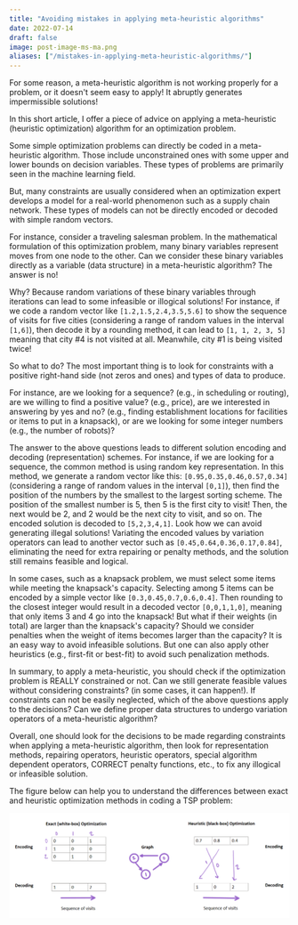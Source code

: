 ```yaml
---
title: "Avoiding mistakes in applying meta-heuristic algorithms"
date: 2022-07-14
draft: false
image: post-image-ms-ma.png
aliases: ["/mistakes-in-applying-meta-heuristic-algorithms/"]
---
```

For some reason, a meta-heuristic algorithm is not working properly for a problem, or it doesn't seem easy to apply! It abruptly generates impermissible solutions!

In this short article, I offer a piece of advice on applying a meta-heuristic (heuristic optimization) algorithm for an optimization problem.

Some simple optimization problems can directly be coded in a meta-heuristic algorithm. Those include unconstrained ones with some upper and lower bounds on decision variables. These types of problems are primarily seen in the machine learning field.

But, many constraints are usually considered when an optimization expert develops a model for a real-world phenomenon such as a supply chain network. These types of models can not be directly encoded or decoded with simple random vectors.

For instance, consider a traveling salesman problem. In the mathematical formulation of this optimization problem, many binary variables represent moves from one node to the other. Can we consider these binary variables directly as a variable (data structure) in a meta-heuristic algorithm? The answer is no!

Why? Because random variations of these binary variables through iterations can lead to some infeasible or illogical solutions! For instance, if we code a random vector like `[1.2,1.5,2.4,3.5,5.6]` to show the sequence of visits for five cities (considering a range of random values in the interval `[1,6]`), then decode it by a rounding method, it can lead to `[1, 1, 2, 3, 5]` meaning that city #4 is not visited at all. Meanwhile, city #1 is being visited twice!

So what to do? The most important thing is to look for constraints with a positive right-hand side (not zeros and ones) and types of data to produce.

For instance, are we looking for a sequence? (e.g., in scheduling or routing), are we willing to find a positive value? (e.g., price), are we interested in answering by yes and no? (e.g., finding establishment locations for facilities or items to put in a knapsack), or are we looking for some integer numbers (e.g., the number of robots)?

The answer to the above questions leads to different solution encoding and decoding (representation) schemes. For instance, if we are looking for a sequence, the common method is using random key representation. In this method, we generate a random vector like this: `[0.95,0.35,0.46,0.57,0.34]` (considering a range of random values in the interval `[0,1]`), then find the position of the numbers by the smallest to the largest sorting scheme. The position of the smallest number is 5, then 5 is the first city to visit! Then, the next would be 2, and 2 would be the next city to visit, and so on. The encoded solution is decoded to `[5,2,3,4,1]`. Look how we can avoid generating illegal solutions! Variating the encoded values by variation operators can lead to another vector such as `[0.45,0.64,0.36,0.17,0.84]`, eliminating the need for extra repairing or penalty methods, and the solution still remains feasible and logical.

In some cases, such as a knapsack problem, we must select some items while meeting the knapsack's capacity. Selecting among 5 items can be encoded by a simple vector like `[0.3,0.45,0.7,0.6,0.4]`. Then rounding to the closest integer would result in a decoded vector `[0,0,1,1,0]`, meaning that only items 3 and 4 go into the knapsack! But what if their weights (in total) are larger than the knapsack's capacity? Should we consider penalties when the weight of items becomes larger than the capacity? It is an easy way to avoid infeasible solutions. But one can also apply other heuristics (e.g., first-fit or best-fit) to avoid such penalization methods.

In summary, to apply a meta-heuristic, you should check if the optimization problem is REALLY constrained or not. Can we still generate feasible values without considering constraints? (in some cases, it can happen!). If constraints can not be easily neglected, which of the above questions apply to the decisions? Can we define proper data structures to undergo variation operators of a meta-heuristic algorithm?

Overall, one should look for the decisions to be made regarding constraints when applying a meta-heuristic algorithm, then look for representation methods, repairing operators, heuristic operators, special algorithm dependent operators, CORRECT penalty functions, etc., to fix any illogical or infeasible solution.

The figure below can help you to understand the differences between exact and heuristic optimization methods in coding a TSP problem:

<img title="TSP representation" alt="TSP representation" src="wbo.png">
